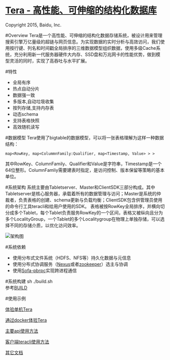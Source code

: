 [Tera - 高性能、可伸缩的结构化数据库](http://github.com/baidu/tera)
====
Copyright 2015, Baidu, Inc.

#Overview
Tera是一个高性能、可伸缩的结构化数据存储系统，被设计用来管理搜索引擎万亿量级的超链与网页信息。为实现数据的实时分析与高效访问，我们使用按行键、列名和时间戳全局排序的三维数据模型组织数据，使用多级Cache系统，充分利用新一代服务器硬件大内存、SSD盘和万兆网卡的性能优势，做到模型灵活的同时，实现了高吞吐与水平扩展。

#特性
 * 全局有序
 * 热点自动分片
 * 数据强一致
 * 多版本,自动垃圾收集
 * 按列存储,支持内存表
 * 动态schema
 * 支持表格快照
 * 高效随机读写

#数据模型
Tera使用了bigtable的数据模型，可以将一张表格理解为这样一种数据结构：
```
map<RowKey, map<ColummnFamily:Qualifier, map<Timestamp, Value> > >
```
其中RowKey、ColumnFamily、Qualifier和Value是字符串，Timestamp是一个64位整形。ColumnFamliy需要建表时指定，是访问控制、版本保留等策略的基本单位。

#系统架构
系统主要由Tabletserver、Master和ClientSDK三部分构成。其中Tabletserver是核心服务器，承载着所有的数据管理与访问；Master是系统的仲裁者，负责表格的创建、schema更新与负载均衡；ClientSDK包含供管理员使用的命令行工具teracli和给用户使用的SDK。
表格被按RowKey全局排序，并横向切分成多个Tablet，每个Tablet负责服务RowKey的一个区间，表格又被纵向且分为多个LocalityGroup，一个Tablet的多个Localitygroup在物理上单独存储，可以选择不同的存储介质，以优化访问效率。

![架构图](../../resources/images/arch.png)

#系统依赖
 * 使用分布式文件系统（HDFS、NFS等）持久化数据与元信息
 * 使用分布式协调服务（[Nexus](https://github.com/baidu/ins/)或者[zookeeper](http://zookeeper.apache.org/)）选主与协调
 * 使用[Sofa-pbrpc](https://github.com/baidu/sofa-pbrpc/)实现跨进程通信

#系统构建
sh ./build.sh  
参考[BUILD](../../BUILD)

#使用示例

[体验单机Tera](onebox.md)

[通过docker体验Tera](../../example/docker)

[主要api使用方法](sdk_guide.md)

[客户端teracli使用方法](teracli.md)

[其它文档](index.md)

